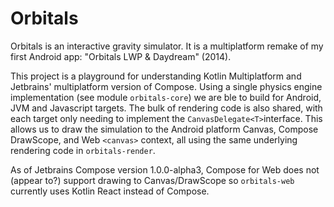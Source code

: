 # Orbitals

Orbitals is an interactive gravity simulator. It is a multiplatform remake of my first Android app:
"Orbitals LWP & Daydream" (2014).

This project is a playground for understanding Kotlin Multiplatform and Jetbrains' multiplatform
version of Compose. Using a single physics engine implementation (see module `orbitals-core`) we are 
ble to build for Android, JVM and Javascript targets. The bulk of rendering code is also shared,
with each target only needing to implement the `CanvasDelegate<T>`interface. This allows us to draw
the simulation to the Android platform Canvas, Compose DrawScope, and Web `<canvas>` context, all
using the same underlying rendering code in `orbitals-render`.

As of Jetbrains Compose version 1.0.0-alpha3, Compose for Web does not (appear to?) support drawing
to Canvas/DrawScope so `orbitals-web` currently uses Kotlin React instead of Compose.
